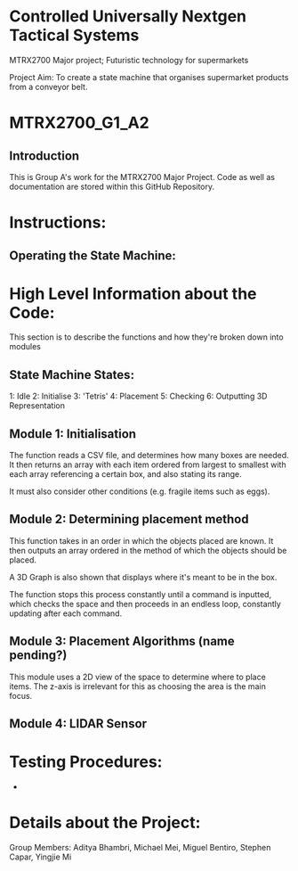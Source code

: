 # Controlled Universally Nextgen Tactical Systems
MTRX2700 Major project; Futuristic technology for supermarkets

Project Aim: To create a state machine that organises supermarket products from a conveyor belt.

# MTRX2700_G1_A2
## Introduction
This is Group A's work for the MTRX2700 Major Project.
Code as well as documentation are stored within this GitHub Repository.

# Instructions:

## Operating the State Machine:


# High Level Information about the Code:
This section is to describe the functions and how they're broken down into modules

## State Machine States:
1: Idle
2: Initialise
3: 'Tetris'
4: Placement
5: Checking
6: Outputting 3D Representation

## Module 1: Initialisation
The function reads a CSV file, and determines how many boxes are needed. It then returns an array with each item ordered from largest to smallest with each array referencing a certain box, and also stating its range.

It must also consider other conditions (e.g. fragile items such as eggs).

## Module 2: Determining placement method
This function takes in an order in which the objects placed are known. It then outputs an array ordered in the method of which the objects should be placed. 

A 3D Graph is also shown that displays where it's meant to be in the box.

The function stops this process constantly until a command is inputted, which checks the space and then proceeds in an endless loop, constantly updating after each command.

## Module 3: Placement Algorithms (name pending?)
This module uses a 2D view of the space to determine where to place items. The z-axis is irrelevant for this as choosing the area is the main focus. 

## Module 4: LIDAR Sensor


# Testing Procedures:
* 

# Details about the Project:
Group Members: Aditya Bhambri, Michael Mei, Miguel Bentiro, Stephen Capar, Yingjie Mi
